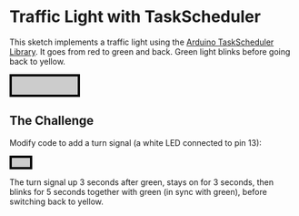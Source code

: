  # Traffic Light with TaskScheduler

This sketch implements a traffic light using the [Arduino TaskScheduler Library](https://github.com/arkhipenko/TaskScheduler/).
It goes from red to green and back.
Green light blinks before going back to yellow.

<div style="border:solid black 4px; display: flex; flex-direction: column; background:#ccc; padding:16px 16px; width: 84px">
  <wokwi-led color="red" label="8"></wokwi-led>
  <wokwi-led color="yellow" label="11"></wokwi-led>
  <wokwi-led color="green" label="9"></wokwi-led>
</div>

## The Challenge

Modify code to add a turn signal (a white LED connected to pin 13):

<div style="border:solid black 4px; display: inline-block; background:#ccc; padding:16px 16px 0">
  <wokwi-led color="white" label="13"></wokwi-led>
</div>

The turn signal up 3 seconds after green, stays on for 3 seconds, then blinks for 5 seconds together with green (in sync with green), before switching back to yellow. 
